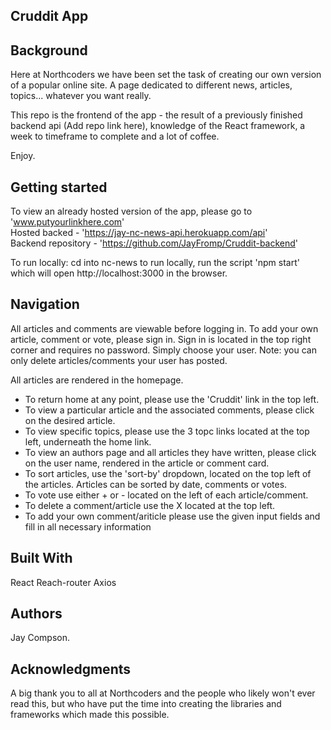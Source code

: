 
## Cruddit App

## Background
Here at Northcoders we have been set the task of creating our own version of a popular online site. A page dedicated to different news, articles, topics... whatever you want really.

This repo is the frontend of the app - the result of a previously finished backend api (Add repo link here), knowledge of the React framework, a week to timeframe to complete and a lot of coffee. 

Enjoy.

## Getting started

To view an already hosted version of the app, please go to 'www.putyourlinkhere.com'  
Hosted backed - 'https://jay-nc-news-api.herokuapp.com/api'  
Backend repository - 'https://github.com/JayFromp/Cruddit-backend' 

To run locally:
cd into nc-news
to run locally, run the script 'npm start' which will open http://localhost:3000 in the browser.

## Navigation

All articles and comments are viewable before logging in. To add your own article, comment or vote, please sign in. Sign in is located in the top right corner and requires no password. Simply choose your user. Note: you can only delete articles/comments your user has posted. 

All articles are rendered in the homepage. 
- To return home at any point, please use the 'Cruddit' link in the top left. 
- To view a particular article and the associated comments, please click on the desired article. 
- To view specific topics, please use the 3 topc links located at the top left, underneath the home link. 
- To view an authors page and all articles they have written, please click on the user name, rendered in the article or comment card.
- To sort articles, use the 'sort-by' dropdown, located on the top left of the articles. Articles can be sorted by date, comments or votes.
- To vote use either + or - located on the left of each article/comment.
- To delete a comment/article use the X located at the top left.
- To add your own comment/ariticle please use the given input fields and fill in all necessary information

## Built With

React
Reach-router
Axios

## Authors
Jay Compson.

## Acknowledgments
A big thank you to all at Northcoders and the people who likely won't ever read this, but who have put the time into creating the libraries and frameworks which made this possible.
